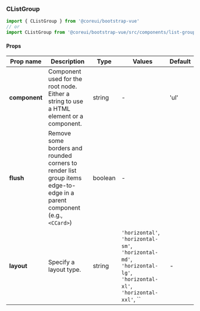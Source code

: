 ### CListGroup

```jsx
import { CListGroup } from '@coreui/bootstrap-vue'
// or
import CListGroup from '@coreui/bootstrap-vue/src/components/list-group/CListGroup'
```

#### Props

| Prop name     | Description                                                                                                             | Type    | Values                                                                                                                 | Default |
| ------------- | ----------------------------------------------------------------------------------------------------------------------- | ------- | ---------------------------------------------------------------------------------------------------------------------- | ------- |
| **component** | Component used for the root node. Either a string to use a HTML element or a component.                                 | string  | -                                                                                                                      | 'ul'    |
| **flush**     | Remove some borders and rounded corners to render list group items edge-to-edge in a parent component (e.g., `<CCard>`) | boolean | -                                                                                                                      |         |
| **layout**    | Specify a layout type.                                                                                                  | string  | `'horizontal'`, `'horizontal-sm'`, `'horizontal-md'`, `'horizontal-lg'`, `'horizontal-xl'`, `'horizontal-xxl'`, `` | - |
